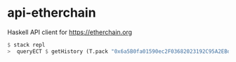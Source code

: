 # api-etherchain

Haskell API client for https://etherchain.org


```haskell
$ stack repl
>  queryECT $ getHistory (T.pack "0x6a5B0fa01590ec2F03682023192C95A2EBd8e3B9") 0
```

